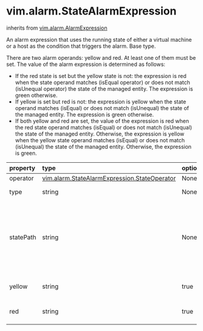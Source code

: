 vim.alarm.StateAlarmExpression
==============================
inherits from [vim.alarm.AlarmExpression](docs/vim.alarm.AlarmExpression.md)


An alarm expression that uses the running state of either a virtual machine or   a host as the condition that triggers the alarm. Base type.   <p>   There are two alarm operands: yellow and red. At least one of them   must be set. The value of the alarm expression is determined as follows:   <ul>   <li>If the red state is set but the yellow state is not: the expression is red when   the state operand matches (isEqual operator) or does not match (isUnequal operator)   the state of the managed entity. The expression is green otherwise.   <li>If yellow is set but red is not: the expression is yellow when   the state operand matches (isEqual) or does not match (isUnequal)   the state of the managed entity. The expression is green otherwise.   <li>If both yellow and red are set, the value of the expression is red when   the red state operand matches (isEqual) or does not match (isUnequal)   the state of the managed entity. Otherwise, the expression is   yellow when the yellow state operand matches (isEqual) or does not match (isUnequal)   the state of the managed entity. Otherwise, the expression is green.   </ul>

| property | type | optional | priv | desc |
|:---------|:-----|:---------|:-----|:-----|
| operator | [vim.alarm.StateAlarmExpression.StateOperator](vim.alarm.StateAlarmExpression.StateOperator.md "vim.alarm.StateAlarmExpression.StateOperator") | None | None | The operation to be tested on the target state. |
| type | string | None | None | Name of the object type containing the property. |
| statePath | string | None | None | Path of the state property.  <p>  The supported values:  <ul>  <li>for vim.VirtualMachine type:  <li>  runtime.powerState or summary.quickStats.guestHeartbeatStatus  <li>for vim.HostSystem type: runtime.connectionState  </ul> |
| yellow | string | true | None | Whether or not to test for a yellow condition.   If this property is not set, do not calculate yellow status. |
| red | string | true | None | Whether or not to test for a red condition.   If this property is not set, do not calculate red status. |


